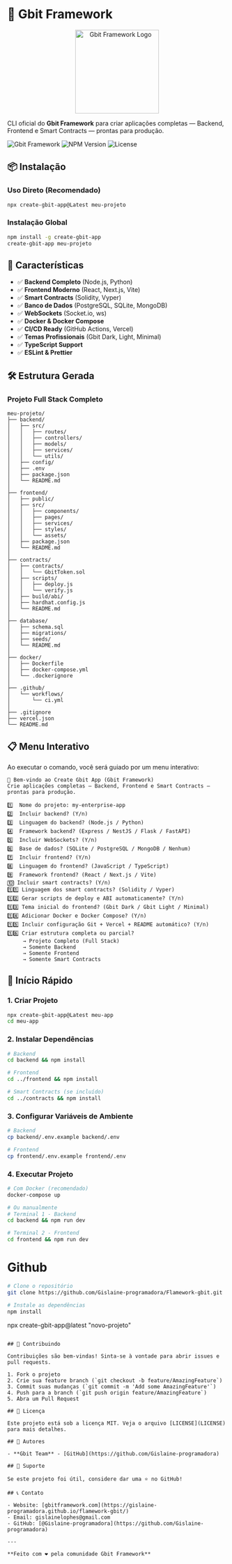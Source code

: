 # 🚀 Gbit Framework

<div align="center">

<img src="./assets/gbit-logo.png" alt="Gbit Framework Logo" width="192" height="192" />

</div>



CLI oficial do **Gbit Framework** para criar aplicações completas — Backend, Frontend e Smart Contracts — prontas para produção.

![Gbit Framework](https://img.shields.io/badge/Gbit-Framework-red?style=for-the-badge)
![NPM Version](https://img.shields.io/npm/v/create-gbit-app?style=for-the-badge)
![License](https://img.shields.io/badge/license-MIT-green?style=for-the-badge)

## 📦 Instalação

### Uso Direto (Recomendado)

```bash
npx create-gbit-app@Latest meu-projeto
```

### Instalação Global

```bash
npm install -g create-gbit-app
create-gbit-app meu-projeto
```

## 🎯 Características

- ✅ **Backend Completo** (Node.js, Python)
- ✅ **Frontend Moderno** (React, Next.js, Vite)
- ✅ **Smart Contracts** (Solidity, Vyper)
- ✅ **Banco de Dados** (PostgreSQL, SQLite, MongoDB)
- ✅ **WebSockets** (Socket.io, ws)
- ✅ **Docker & Docker Compose**
- ✅ **CI/CD Ready** (GitHub Actions, Vercel)
- ✅ **Temas Profissionais** (Gbit Dark, Light, Minimal)
- ✅ **TypeScript Support**
- ✅ **ESLint & Prettier**

## 🛠️ Estrutura Gerada

### Projeto Full Stack Completo

```
meu-projeto/
├── backend/
│   ├── src/
│   │   ├── routes/
│   │   ├── controllers/
│   │   ├── models/
│   │   ├── services/
│   │   └── utils/
│   ├── config/
│   ├── .env
│   ├── package.json
│   └── README.md
│
├── frontend/
│   ├── public/
│   ├── src/
│   │   ├── components/
│   │   ├── pages/
│   │   ├── services/
│   │   ├── styles/
│   │   └── assets/
│   ├── package.json
│   └── README.md
│
├── contracts/
│   ├── contracts/
│   │   └── GbitToken.sol
│   ├── scripts/
│   │   ├── deploy.js
│   │   └── verify.js
│   ├── build/abi/
│   ├── hardhat.config.js
│   └── README.md
│
├── database/
│   ├── schema.sql
│   ├── migrations/
│   ├── seeds/
│   └── README.md
│
├── docker/
│   ├── Dockerfile
│   ├── docker-compose.yml
│   └── .dockerignore
│
├── .github/
│   └── workflows/
│       └── ci.yml
│
├── .gitignore
├── vercel.json
└── README.md
```

## 📋 Menu Interativo

Ao executar o comando, você será guiado por um menu interativo:

```
🚀 Bem-vindo ao Create Gbit App (Gbit Framework)
Crie aplicações completas — Backend, Frontend e Smart Contracts — prontas para produção.

1️⃣  Nome do projeto: my-enterprise-app
2️⃣  Incluir backend? (Y/n)
3️⃣  Linguagem do backend? (Node.js / Python)
4️⃣  Framework backend? (Express / NestJS / Flask / FastAPI)
5️⃣  Incluir WebSockets? (Y/n)
6️⃣  Base de dados? (SQLite / PostgreSQL / MongoDB / Nenhum)
7️⃣  Incluir frontend? (Y/n)
8️⃣  Linguagem do frontend? (JavaScript / TypeScript)
9️⃣  Framework frontend? (React / Next.js / Vite)
🔟 Incluir smart contracts? (Y/n)
1️⃣1️⃣ Linguagem dos smart contracts? (Solidity / Vyper)
1️⃣2️⃣ Gerar scripts de deploy e ABI automaticamente? (Y/n)
1️⃣3️⃣ Tema inicial do frontend? (Gbit Dark / Gbit Light / Minimal)
1️⃣4️⃣ Adicionar Docker e Docker Compose? (Y/n)
1️⃣5️⃣ Incluir configuração Git + Vercel + README automático? (Y/n)
1️⃣6️⃣ Criar estrutura completa ou parcial?
     → Projeto Completo (Full Stack)
     → Somente Backend
     → Somente Frontend
     → Somente Smart Contracts
```

## 🚀 Início Rápido

### 1. Criar Projeto

```bash
npx create-gbit-app@Latest meu-app
cd meu-app
```

### 2. Instalar Dependências

```bash
# Backend
cd backend && npm install

# Frontend
cd ../frontend && npm install

# Smart Contracts (se incluído)
cd ../contracts && npm install
```

### 3. Configurar Variáveis de Ambiente

```bash
# Backend
cp backend/.env.example backend/.env

# Frontend
cp frontend/.env.example frontend/.env
```

### 4. Executar Projeto

```bash
# Com Docker (recomendado)
docker-compose up

# Ou manualmente
# Terminal 1 - Backend
cd backend && npm run dev

# Terminal 2 - Frontend
cd frontend && npm run dev
```
# Github

```bash
# Clone o repositório
git clone https://github.com/Gislaine-programadora/Flamework-gbit.git

# Instale as dependências
npm install


```



npx create-gbit-app@latest  "novo-projeto"
```

## 🤝 Contribuindo

Contribuições são bem-vindas! Sinta-se à vontade para abrir issues e pull requests.

1. Fork o projeto
2. Crie sua feature branch (`git checkout -b feature/AmazingFeature`)
3. Commit suas mudanças (`git commit -m 'Add some AmazingFeature'`)
4. Push para a branch (`git push origin feature/AmazingFeature`)
5. Abra um Pull Request

## 📄 Licença

Este projeto está sob a licença MIT. Veja o arquivo [LICENSE](LICENSE) para mais detalhes.

## 👥 Autores

- **Gbit Team** - [GitHub](https://github.com/Gislaine-programadora)

## 🌟 Suporte

Se este projeto foi útil, considere dar uma ⭐️ no GitHub!

## 📞 Contato

- Website: [gbitframework.com](https://gislaine-programadora.github.io/flamework-gbit/)
- Email: gislainelophes@gmail.com
- GitHub: [@Gislaine-programadora](https://github.com/Gislaine-programadora)

---

**Feito com ❤️ pela comunidade Gbit Framework**
